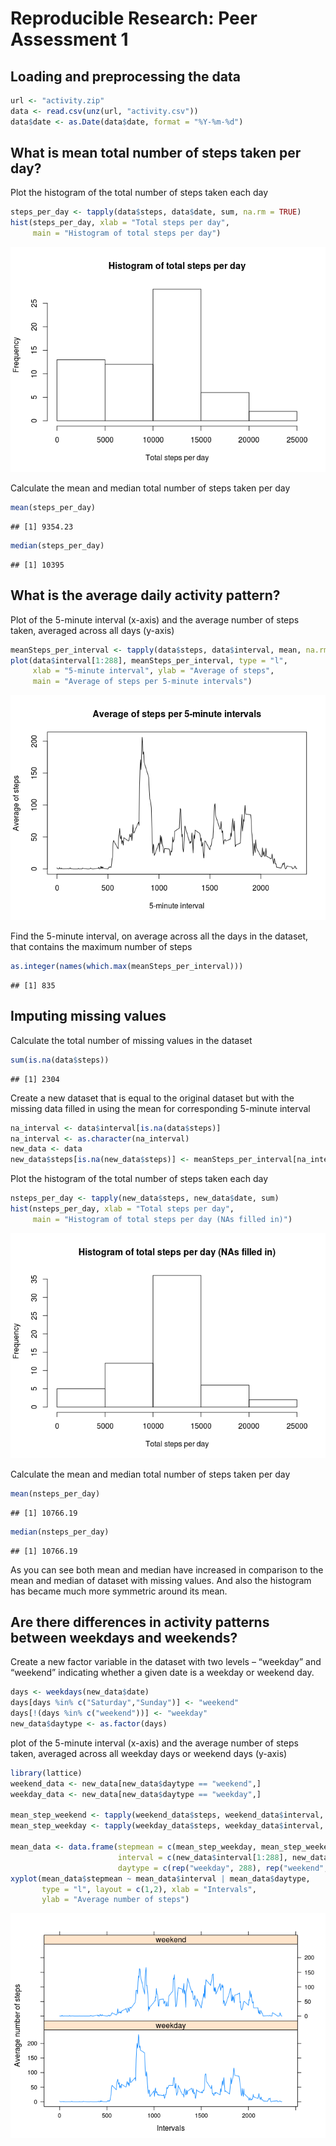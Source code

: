# Reproducible Research: Peer Assessment 1


## Loading and preprocessing the data

```r
url <- "activity.zip"
data <- read.csv(unz(url, "activity.csv"))
data$date <- as.Date(data$date, format = "%Y-%m-%d")
```


## What is mean total number of steps taken per day?
Plot the histogram of the total number of steps taken each day


```r
steps_per_day <- tapply(data$steps, data$date, sum, na.rm = TRUE)
hist(steps_per_day, xlab = "Total steps per day",
     main = "Histogram of total steps per day")
```

![](./PA1_template_files/figure-html/unnamed-chunk-1-1.png) 

Calculate the mean and median total number of steps taken per day

```r
mean(steps_per_day)
```

```
## [1] 9354.23
```

```r
median(steps_per_day)
```

```
## [1] 10395
```


## What is the average daily activity pattern?
Plot of the 5-minute interval (x-axis) and the average number of steps taken, averaged across all days (y-axis)


```r
meanSteps_per_interval <- tapply(data$steps, data$interval, mean, na.rm = TRUE)
plot(data$interval[1:288], meanSteps_per_interval, type = "l",
     xlab = "5-minute interval", ylab = "Average of steps",
     main = "Average of steps per 5-minute intervals")
```

![](./PA1_template_files/figure-html/unnamed-chunk-3-1.png) 

Find the 5-minute interval, on average across all the days in the dataset, that contains the maximum number of steps

```r
as.integer(names(which.max(meanSteps_per_interval)))
```

```
## [1] 835
```

## Imputing missing values
Calculate the total number of missing values in the dataset


```r
sum(is.na(data$steps))
```

```
## [1] 2304
```

Create a new dataset that is equal to the original dataset but with the missing data filled in using the mean for corresponding 5-minute interval

```r
na_interval <- data$interval[is.na(data$steps)]
na_interval <- as.character(na_interval)
new_data <- data
new_data$steps[is.na(new_data$steps)] <- meanSteps_per_interval[na_interval]
```

Plot the histogram of the total number of steps taken each day

```r
nsteps_per_day <- tapply(new_data$steps, new_data$date, sum)
hist(nsteps_per_day, xlab = "Total steps per day",
     main = "Histogram of total steps per day (NAs filled in)")
```

![](./PA1_template_files/figure-html/unnamed-chunk-7-1.png) 

Calculate the mean and median total number of steps taken per day

```r
mean(nsteps_per_day)
```

```
## [1] 10766.19
```

```r
median(nsteps_per_day)
```

```
## [1] 10766.19
```

As you can see both mean and median have increased in comparison to the mean and median of dataset with missing values. And also the histogram has became much more symmetric around its mean.


## Are there differences in activity patterns between weekdays and weekends?

Create a new factor variable in the dataset with two levels – “weekday” and “weekend” indicating whether a given date is a weekday or weekend day.

```r
days <- weekdays(new_data$date)
days[days %in% c("Saturday","Sunday")] <- "weekend"
days[!(days %in% c("weekend"))] <- "weekday"
new_data$daytype <- as.factor(days)
```

plot of the 5-minute interval (x-axis) and the average number of steps taken, averaged across all weekday days or weekend days (y-axis)

```r
library(lattice)
weekend_data <- new_data[new_data$daytype == "weekend",]
weekday_data <- new_data[new_data$daytype == "weekday",]

mean_step_weekend <- tapply(weekend_data$steps, weekend_data$interval, mean)
mean_step_weekday <- tapply(weekday_data$steps, weekday_data$interval, mean)

mean_data <- data.frame(stepmean = c(mean_step_weekday, mean_step_weekend),
                        interval = c(new_data$interval[1:288], new_data$interval[1:288]),
                        daytype = c(rep("weekday", 288), rep("weekend", 288)))
xyplot(mean_data$stepmean ~ mean_data$interval | mean_data$daytype, 
       type = "l", layout = c(1,2), xlab = "Intervals", 
       ylab = "Average number of steps")
```

![](./PA1_template_files/figure-html/unnamed-chunk-10-1.png) 
